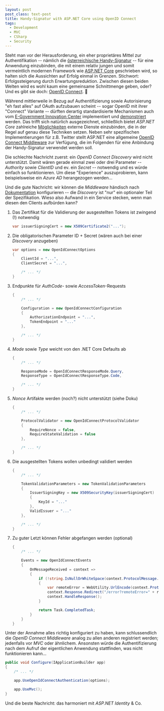 ```yaml
---
layout: post
post_class: text-post
title: Handy-Signatur with ASP.NET Core using OpenID Connect
tags:
  - Development
  - MVC
  - CSharp
  - Security
---
```


Steht man vor der Herausforderung, ein eher proprietäres Mittel zur Authentifikation -- nämlich die [österreichische Handy-Signatur][0] -- für eine Anwendung einzubinden, die mit einem relativ jungen und somit vermeintlich modernen Framework wie [ASP.NET Core][1] geschrieben wird, so halten sich die Aussichten auf Erfolg einmal in Grenzen. Stichwort: Erfolgssteigerung durch Erwartungsreduktion. Zwischen diesen beiden Welten wird es wohl kaum eine gemeinsame Schnittmenge geben, oder? Und es gibt sie doch: [OpenID Connect][2]. :tada:

Während mittlerweile in Bezug auf Authentifizierung sowie Autorisierung "eh fast alles" auf OAuth aufzubauen scheint -- sogar OpenID mit ihrer "Connect" Variante -- dürften derartig standardisierte Mechanismen auch vom [E-Government Innovation Center][3] implementiert und [demonstriert][4] werden. Das trifft sich natürlich ausgezeichnet, schließlich bietet *ASP.NET Core* zahlreiche [Möglichkeiten][5] externe Dienste einzubinden, die in der Regel auf genau diese Techniken setzen. Neben sehr spezifischen Implementierungen für z.B. Twitter stellt ASP.NET eine allgemeine [OpenID Connect Middleware][6] zur Verfügung, die im Folgenden für eine Anbindung der Handy-Signatur verwendet werden soll.

Die schlechte Nachricht zuerst: ein *OpenID Connect Discovery* wird nicht unterstützt. Damit wären gerade einmal zwei oder drei Parameter -- *Authority* sowie *ClientID* und ev. ein *Secret* -- notwendig und es würde einfach so funktionieren. Um diese "Experience" auszuprobieren, kann beispielsweise ein *Azure AD* herangezogen werden...

Und die gute Nachricht: wir können die *Middleware* händisch nach [Dokumentation][7] konfigurieren -- die *Discovery* ist "nur" ein optionaler Teil der Spezifikation. Wieso also Aufwand in ein Service stecken, wenn man diesen den Clients aufbürden kann?

1. Das Zertifikat für die Validierung der ausgestellten Tokens ist zwingend (!) notwendig

    ```csharp
    var issuerSigningCert = new X509Certificate2("...");
    ```

2. Die obligatorischen Parameter ID + Secret (wären auch bei einer *Discovery* anzugeben)

    ```csharp
    var options = new OpenIdConnectOptions
    {
        ClientId = "...",
        ClientSecret = "...",

        /* ... */
    }
    ```

3. Endpunkte für *AuthCode*- sowie *AccessToken*-Requests

    ```csharp
    {
        /* ... */

        Configuration = new OpenIdConnectConfiguration
        {
            AuthorizationEndpoint = "...",
            TokenEndpoint = "..."
        },

        /* ... */
    }
    ```

4. *Mode* sowie *Type* weicht von den .NET Core Defaults ab

    ```csharp
    {
        /* ... */

        ResponseMode = OpenIdConnectResponseMode.Query,
        ResponseType = OpenIdConnectResponseType.Code,

        /* ... */
    }
    ```

5. *Nonce* Artifakte werden (noch?) nicht unterstützt (siehe Doku)

    ```csharp
    {
        /* ... */

        ProtocolValidator = new OpenIdConnectProtocolValidator
        {
            RequireNonce = false,
            RequireStateValidation = false
        },

        /* ... */
    }
    ```

6. Die ausgestellten Tokens wollen unbedingt validiert werden

    ```csharp
    {
        /* ... */

        TokenValidationParameters = new TokenValidationParameters
        {
            IssuerSigningKey = new X509SecurityKey(issuerSigningCert)
            {
                KeyId = "..."
            },
            ValidIssuer = "..."
        },

        /* ... */
    }
    ```

7. Zu guter Letzt können Fehler abgefangen werden (optional)

    ```csharp
    {
        /* ... */

        Events = new OpenIdConnectEvents
        {
            OnMessageReceived = context =>
            {
                if (!string.IsNullOrWhiteSpace(context.ProtocolMessage.Error))
                {
                    var remoteError = WebUtility.UrlEncode(context.ProtocolMessage.ErrorDescription);
                    context.Response.Redirect("/error?remoteError=" + remoteError);
                    context.HandleResponse();
                }

                return Task.CompletedTask;
            }
        }
    }
    ```

Unter der Annahme alles richtig konfiguriert zu haben, kann schlussendlich die *OpenID Connect Middleware* analog zu allen anderen registriert werden; jedenfalls vor *MVC* oder ähnlichem. Ansonsten würde die Authentifizierung nach dem Aufruf der eigentlichen Anwendung stattfinden, was nicht funktionieren kann...

```csharp
public void Configure(IApplicationBuilder app)
{
    /* ... */

    app.UseOpenIdConnectAuthentication(options);

    app.UseMvc();
}
```

Und die beste Nachricht: das harmoniert mit *ASP.NET Identity* & Co.


[0]: https://www.handy-signatur.at/
[1]: https://docs.microsoft.com/aspnet/core/
[2]: https://openid.net/connect/
[3]: https://www.egiz.gv.at/
[4]: https://demo.egiz.gv.at/demoportal-openID_demo/
[5]: https://docs.microsoft.com/aspnet/core/security/authentication/social/
[6]: https://www.nuget.org/packages/Microsoft.AspNetCore.Authentication.OpenIdConnect
[7]: https://joinup.ec.europa.eu/site/moa-idspss/moa-id-3.x/doc/handbook/protocol/protocol.html#openid
